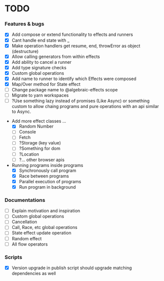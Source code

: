 # TODO

### Features & bugs
- [x] Add compose or extend functionality to effects and runners
- [x] Cant handle end state with _
- [x] Make operation handlers get resume, end, throwError as object (destructure)
- [x] Allow calling generators from within effects
- [x] Add ability to cancel a runner
- [x] Add type signature checks
- [x] Custom global operations
- [x] Add name to runner to identify which Effects were composed
- [x] Map/Over method for State effect
- [ ] Change package name to @algebraic-effects scope
- [ ] Migrate to yarn workspaces
- [ ] ?Use something lazy instead of promises (Like Async) or something custom to allow chaing programs and pure operations with an api similar to Async.

- Add more effect classes ...
  - [x] Random Number
  - [ ] Console
  - [ ] Fetch
  - [ ] ?Storage (key value)
  - [ ] ?Something for dom
  - [ ] ?Location
  - [ ] ?... other browser apis

- Running programs inside programs
  - [x] Synchronously call program
  - [x] Race between programs
  - [x] Parallel execution of programs
  - [x] Run program in background

### Documentations
- [ ] Explain motivation and inspiration
- [ ] Custom global operations
- [ ] Cancellation
- [ ] Call, Race, etc global operations
- [ ] State effect update operation
- [ ] Random effect
- [ ] All flow operators

### Scripts
- [x] Version upgrade in publish script should upgrade matching dependencies as well
